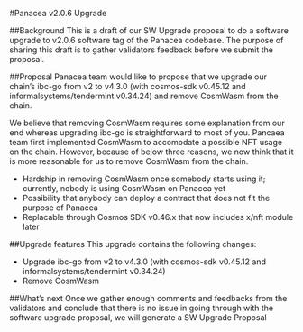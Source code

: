 #Panacea v2.0.6 Upgrade

##Background
This is a draft of our SW Upgrade proposal to do a software upgrade to v2.0.6 software tag of the Panacea codebase. The purpose of sharing this draft is to gather validators feedback before we submit the proposal.

##Proposal
Panacea team would like to propose that we upgrade our chain’s ibc-go from v2 to v4.3.0 (with cosmos-sdk v0.45.12 and informalsystems/tendermint v0.34.24) and remove CosmWasm from the chain.

We believe that removing CosmWasm requires some explanation from our end whereas upgrading ibc-go is straightforward to most of you.
Pancaea team first implemented CosmWasm to accomodate a possible NFT usage on the chain. However, because of below three reasons, we now think that it is more reasonable for us to remove CosmWasm from the chain.
- Hardship in removing CosmWasm once somebody starts using it; currently, nobody is using CosmWasm on Panacea yet
- Possibility that anybody can deploy a contract that does not fit the purpose of Panacea
- Replacable through Cosmos SDK v0.46.x that now includes x/nft module later

##Upgrade features
This upgrade contains the following changes:
- Upgrade ibc-go from v2 to v4.3.0 (with cosmos-sdk v0.45.12 and informalsystems/tendermint v0.34.24)
- Remove CosmWasm

##What’s next
Once we gather enough comments and feedbacks from the validators and conclude that there is no issue in going through with the software upgrade proposal, we will generate a SW Upgrade Proposal
